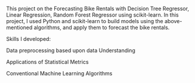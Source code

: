 This project on the Forecasting Bike Rentals with Decision Tree Regressor, Linear Regression, Random Forest Regressor using scikit-learn. In this project, I used Python and scikit-learn to build models using the above-mentioned algorithms, and apply them to forecast the bike rentals.

Skills I developed:

Data preprocessing based upon data Understanding

Applications of Statistical Metrics

Conventional Machine Learning Algorithms
